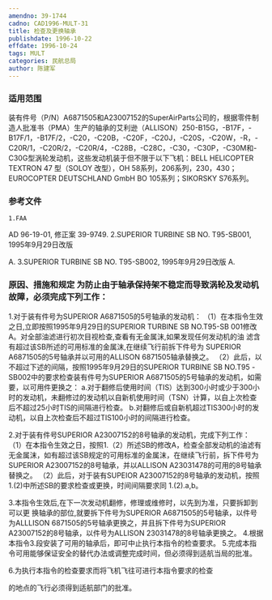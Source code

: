 ```yaml
---
amendno: 39-1744
cadno: CAD1996-MULT-31
title: 检查及更换轴承
publishdate: 1996-10-22
effdate: 1996-10-24
tags: MULT
categories: 民航总局
author: 陈建军
---
```


### 适用范围 
装有件号（P/N）A6871505和A23007152的SuperAirParts公司的，根据零件制造人批准书（PMA）生产的轴承的艾利逊（ALLISON）250-B15G，-B17F，-B17F/1，-B17F/2，-C20，-C20B，-C20F，-C20J，-C20S，-C20W，-R，-C20R/1，-C20R/2，-C20R/4，-C28B，-C28C，-C30，-C30P，-C30M和-C30G型涡轮发动机，这些发动机装于但不限于以下飞机：BELL HELICOPTER TEXTRON 47 型（SOLOY 改型），OH 58系列，206系列，230，430；EUROCOPTER DEUTSCHLAND GmbH BO 105系列；SIKORSKY S76系列。

### 参考文件
    1.FAA 
AD 96-19-01, 修正案 39-9749. 
    2.SUPERIOR TURBINE SB NO. T95-SB001, 1995年9月29日改版 

A. 
    3.SUPERIOR TURBINE SB NO. T95-SB002, 1995年9月29日改版 
A. 
       

### 原因、措施和规定 为防止由于轴承保持架不稳定而导致涡轮及发动机故障，必须完成下列工作： 
 1.对于装有件号为SUPERIOR A6871505的5号轴承的发动机： 
  （1）在本指令生效之日,立即按照1995年9月29日的SUPERIOR TURBINE SB NO.T95-SB 001修改A。对全部油滤进行初次目视检查,查看有无金属沫,如果发现任何发动机的油 滤含有超过该SB所述的可用标准的金属沫,在继续飞行前拆下件号为 SUPERIOR A6871505的5号轴承并以可用的ALLISON 6871505轴承替换之。 
（2）此后，以不超过下述的间隔，按照1995年9月29日的SUPERIOR TURBINE SB NO.T95 -SB002中的要求检查装有件号为SUPERIOR A6871505的5号轴承的发动机，如需要，以可用件更换之： 
a.对于翻修后使用时间（TIS）达到300小时或少于300小时的发动机，未翻修过的发动机以自新机使用时间（TSN）计算，以自上次检查后不超过25小时TIS的间隔进行检查。 
     b.对翻修后或自新机超过TIS300小时的发动机，以自上次检查后不超过TIS100小时的间隔进行检查。 

2.对于装有件号SUPERIOR A23007152的8号轴承的发动机，完成下列工作： 
   （1）在本指令生效之日，按照1.（2）所述SB的修改A，检查全部发动机的油滤有无金属沫，如有超过该SB规定的可用标准的金属沫，在继续飞行前，拆下件号为SUPERIOR A23007152的8号轴承，并以ALLISON A23031478的可用的8号轴承替换之。 
   （2）此后，对于装有SUPEIOR A23007152的8号轴承的发动机，按照1.(2)中所述SB的要求检查或更换，时间间隔要求同 1.(2).a,b。 

 3.本指令生效后,在下一次发动机翻修，修理或维修时，以先到为准，只要拆卸到可以更 换轴承的部位,就要拆下件号为SUPERIOR A6871505的5号轴承，以件号为ALLLISON 6871505的5号轴承更换之，并且拆下件号为SUPERIOR A23007152的8号轴承，以件号为ALLISON 23031478的8号轴承更换之。
 4.根据本指令3.段安装了可用的轴承后，即可中止执行本指令的检查要求。 
 5.完成本指令可用能够保证安全的替代办法或调整完成时间，但必须得到适航当局的批准。 

 6.为执行本指令的检查要求而将飞机飞往可进行本指令要求的检查
       
的地点的飞行必须得到适航部门的批准。
